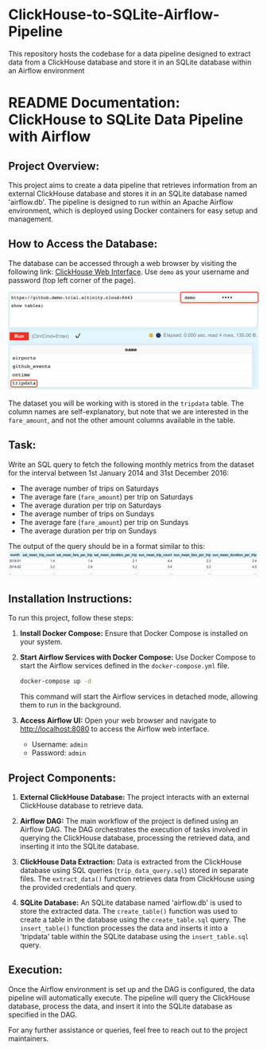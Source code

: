 # ClickHouse-to-SQLite-Airflow-Pipeline
This repository hosts the codebase for a data pipeline designed to extract data from a ClickHouse database and store it in an SQLite database within an Airflow environment

# README Documentation: ClickHouse to SQLite Data Pipeline with Airflow

## Project Overview:
This project aims to create a data pipeline that retrieves information from an external ClickHouse database and stores it in an SQLite database named 'airflow.db'. The pipeline is designed to run within an Apache Airflow environment, which is deployed using Docker containers for easy setup and management.

## How to Access the Database:

The database can be accessed through a web browser by visiting the following link: [ClickHouse Web Interface](https://github.demo.trial.altinity.cloud:8443/play). Use `demo` as your username and password (top left corner of the page).

![Fig. 1. ClickHouse web interface](images/clickhouse_web.png)

The dataset you will be working with is stored in the `tripdata` table. The column names are self-explanatory, but note that we are interested in the `fare_amount`, and not the other amount columns available in the table.

## Task:

Write an SQL query to fetch the following monthly metrics from the dataset for the interval between 1st January 2014 and 31st December 2016:

- The average number of trips on Saturdays
- The average fare (`fare_amount`) per trip on Saturdays
- The average duration per trip on Saturdays
- The average number of trips on Sundays
- The average fare (`fare_amount`) per trip on Sundays
- The average duration per trip on Sundays

The output of the query should be in a format similar to this:
![Fig. 2. Query output format](images/query_output.png)




## Installation Instructions:
To run this project, follow these steps:

1. **Install Docker Compose:**
   Ensure that Docker Compose is installed on your system.

2. **Start Airflow Services with Docker Compose:**
   Use Docker Compose to start the Airflow services defined in the `docker-compose.yml` file.
   ```bash
   docker-compose up -d
   ```
   This command will start the Airflow services in detached mode, allowing them to run in the background.

3. **Access Airflow UI:**
   Open your web browser and navigate to [http://localhost:8080](http://localhost:8080) to access the Airflow web interface.
   - Username: `admin`
   - Password: `admin`

## Project Components:

1. **External ClickHouse Database:**
   The project interacts with an external ClickHouse database to retrieve data.

2. **Airflow DAG:**
   The main workflow of the project is defined using an Airflow DAG. The DAG orchestrates the execution of tasks involved in querying the ClickHouse database, processing the retrieved data, and inserting it into the SQLite database.

3. **ClickHouse Data Extraction:**
   Data is extracted from the ClickHouse database using SQL queries (`trip_data_query.sql`) stored in separate files. The `extract_data()` function retrieves data from ClickHouse using the provided credentials and query.

4. **SQLite Database:**
   An SQLite database named 'airflow.db' is used to store the extracted data. The `create_table()` function was used to create a table in the database using the `create_table.sql` query. The `insert_table()` function processes the data and inserts it into a 'tripdata' table within the SQLite database using the `insert_table.sql` query.

## Execution:
Once the Airflow environment is set up and the DAG is configured, the data pipeline will automatically execute. The pipeline will query the ClickHouse database, process the data, and insert it into the SQLite database as specified in the DAG.

For any further assistance or queries, feel free to reach out to the project maintainers.
